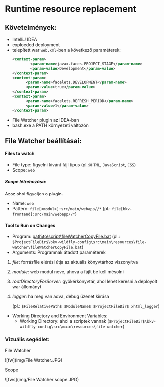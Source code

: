 # Runtime resource replacement

## Követelmények:
* IntelliJ IDEA
* exploeded deployment
* telepített war `web.xml`-ben a következő paraméterek:
    ```xml
    <context-param>
            <param-name>javax.faces.PROJECT_STAGE</param-name>
            <param-value>Development</param-value>
    </context-param>
    <context-param>
          <param-name>facelets.DEVELOPMENT</param-name>
          <param-value>true</param-value>
    </context-param>
    <context-param>
          <param-name>facelets.REFRESH_PERIOD</param-name>
          <param-value>1</param-value>
    </context-param>
    ```
* File Watcher plugin az IDEA-ban
* bash.exe a PATH környezeti változón 
 
## File Watcher beállításai:
#### Files to watch
* File type: figyelni kívánt fájl típus (pl.:`XHTML`, `JavaScript`, `CSS`)
* Scope: `web`
##### Scope létrehozása:
Azaz ahol figyeljen a plugin.
* Name: `web`
* Pattern: `file[<modul>]:src/main/webapp//*` (pl.: `file[bkv-frontend]:src/main/webapp//*`)
#### Tool to Run on Changes
* Program: [path\to\script\fileWatcherCopyFile.bat](scripts/fileWatcherCopyFile.bat) (pl.: `$ProjectFileDir$\bkv-wildfly-config\src\main\resources\file-watcher\fileWatcherCopyFile.bat`)
* Arguments: Programnak átadott paraméterek 
1. <em>file</em>:                   forrásfile elérési útja az aktuális könyvtárhoz viszonyítva
1. <em>module</em>:                 web modul neve, ahová a fájlt be kell mésolni
1. <em>rootDirectoryForServer</em>: gyökérkönyvtár, ahol lehet keresni a deployolt war állományt
1. <em>logger</em>:                 ha meg van adva, debug üzenet kiírása
    
    (pl.: `$FileRelativePath$ $ModuleName$ $ProjectFileDir$ xhtml_logger`)  		

* Working Directory and Environment Variables:
    * Working Directory: ahol a scriptek vannak (`$ProjectFileDir$\bkv-wildfly-config\src\main\resources\file-watcher`)

### Vizuális segédlet:
File Watcher

![fw](img/File Watcher.JPG)

Scope

![fws](img/File Watcher scope.JPG)
 